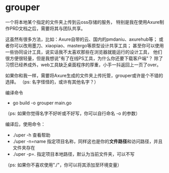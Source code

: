 # grouper

一个将本地某个指定的文件夹上传到云oss存储的服务，
特别是我在使用Axure制作PRD文档之后，需要将其与团队共享。

这虽然有很多方法，比如：Axure自带的云、国内的pmdaniu、axurehub等；
或者你可以改用墨刀、xiaopiao、mastergo等原型设计共享工具；
甚至你可以使用一些协同设计工具，说实话我不太喜欢那些在浏览器就能运行的设计工具，
他们很方便很轻量，但是我想说"有了在线PS工具，为什么你还要下载客户端"？
除了习惯已经养成外，web工具缺乏桌面程序的厚重，小手一抖返回上一页了over。

如果你和我一样，需要将Axure生成的文件夹上传托管，grouper或许是个不错的选择。
（ps: 名字怪怪的，或许有其他名字？）

编译命令
- go build -o grouper main.go

（ps: 如果你觉得名字不好听或不好写，你可以自行命名 -o 的参数）

编译后，使用命令：
- ./uper -h 查看帮助
- ./uper -n=name 指定项目名称，同样这也是你的**文件路径**和访问路径，并且文件夹存在
- ./uper -p=. 指定项目本地路径，默认为当前文件夹，可以不写

（ps: 如果你不喜欢使用"./"，你可以将其添加至环境变量）
